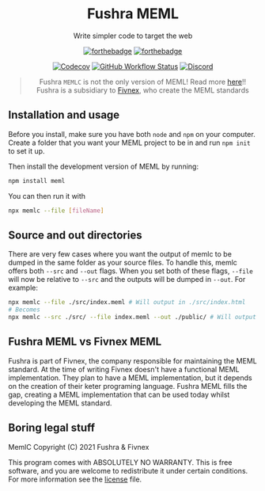 <div align="center">

# Fushra MEML

Write simpler code to target the web

[![forthebadge](https://forthebadge.com/images/badges/built-by-developers.svg)](https://forthebadge.com)
[![forthebadge](https://forthebadge.com/images/badges/made-with-typescript.svg)](https://forthebadge.com)

[![Codecov](https://img.shields.io/codecov/c/github/fushra/meml?style=for-the-badge)](https://app.codecov.io/gh/fushra/meml/)
[![GitHub Workflow Status](https://img.shields.io/github/workflow/status/fushra/meml/CodeCov?label=Tests&style=for-the-badge)](https://github.com/fushra/meml/actions/workflows/tests.yml)
[![Discord](https://img.shields.io/discord/841238828042944562?style=for-the-badge)](https://discord.gg/UPQW9juP5Z)

> Fushra `MEMLC` is not the only version of MEML! Read more [here](https://meml.fivnex.co)!! \
> Fushra is a subsidiary to [Fivnex](https://fivnex.co), who create the MEML standards

</div>

## Installation and usage

Before you install, make sure you have both `node` and `npm` on your computer. Create a folder that you want your MEML project to be in and run `npm init` to set it up.

Then install the development version of MEML by running:

```sh
npm install meml
```

You can then run it with

```sh
npx memlc --file [fileName]
```

## Source and out directories

There are very few cases where you want the output of memlc to be dumped in the same folder as your source files. To handle this, memlc offers both `--src` and `--out` flags. When you set both of these flags, `--file` will now be relative to `--src` and the outputs will be dumped in `--out`. For example:

```sh
npx memlc --file ./src/index.meml # Will output in ./src/index.html
# Becomes
npx memlc --src ./src/ --file index.meml --out ./public/ # Will output in ./public/index.html
```

## Fushra MEML vs Fivnex MEML

Fushra is part of Fivnex, the company responsible for maintaining the MEML standard. At the time of writing Fivnex doesn't have a functional MEML implementation. They plan to have a MEML implementation, but it depends on the creation of their keter programing language. Fushra MEML fills the gap, creating a MEML implementation that can be used today whilst developing the MEML standard.

## Boring legal stuff

MemlC Copyright (C) 2021 Fushra & Fivnex

This program comes with ABSOLUTELY NO WARRANTY. This is free software, and you are welcome to redistribute it under certain conditions. For more information see the [license](./LIVENSE) file.
